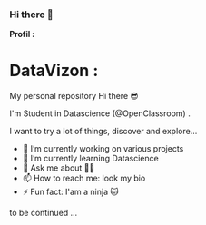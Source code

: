 ### Hi there 👋


**Profil :** 

# DataVizon :
My personal repository
Hi there 😎

I'm Student in Datascience (@OpenClassroom) .

I want to try a lot of things, discover and explore...

- 🔭 I’m currently working on various projects
- 🌱 I’m currently learning Datascience
- 💬 Ask me about 🤷‍♂️
- 📫 How to reach me: look my bio 
- ⚡ Fun fact: I'am a ninja 🐱‍

to be continued ...
